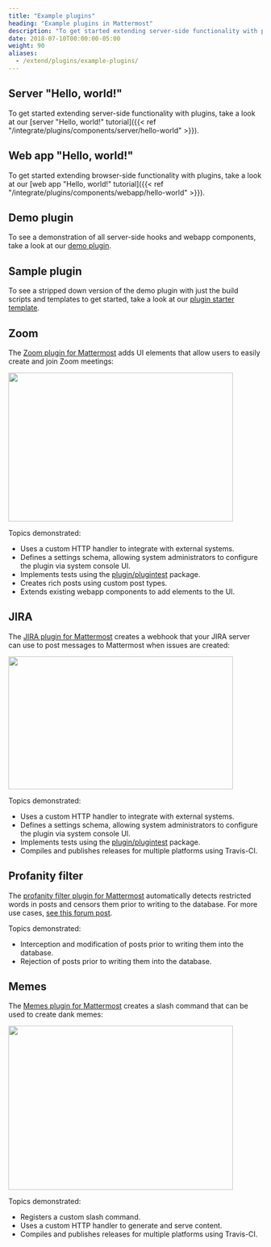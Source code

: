 ```yaml
---
title: "Example plugins"
heading: "Example plugins in Mattermost"
description: "To get started extending server-side functionality with plugins, take a look at our server “Hello, world!” tutorial."
date: 2018-07-10T00:00:00-05:00
weight: 90
aliases:
  - /extend/plugins/example-plugins/
---
```


## Server "Hello, world!"

To get started extending server-side functionality with plugins, take a look at our [server "Hello, world!" tutorial]({{< ref "/integrate/plugins/components/server/hello-world" >}}).

## Web app "Hello, world!"

To get started extending browser-side functionality with plugins, take a look at our [web app "Hello, world!" tutorial]({{< ref "/integrate/plugins/components/webapp/hello-world" >}}).

## Demo plugin

To see a demonstration of all server-side hooks and webapp components, take a look at our [demo plugin](https://github.com/mattermost/mattermost-plugin-demo).

## Sample plugin

To see a stripped down version of the demo plugin with just the build scripts and templates to get started, take a look at our [plugin starter template](https://github.com/mattermost/mattermost-plugin-starter-template).

## Zoom

The [Zoom plugin for Mattermost](https://github.com/mattermost/mattermost-plugin-zoom) adds UI elements that allow users to easily create and join Zoom meetings:

<img src="/img/extend/zoom-plugin-screenshot.png" width="445" height="295" />

Topics demonstrated:

* Uses a custom HTTP handler to integrate with external systems.
* Defines a settings schema, allowing system administrators to configure the plugin via system console UI.
* Implements tests using the [plugin/plugintest](https://godoc.org/github.com/mattermost/mattermost-server/v6/plugin/plugintest) package.
* Creates rich posts using custom post types.
* Extends existing webapp components to add elements to the UI.

## JIRA

The [JIRA plugin for Mattermost](https://github.com/mattermost/mattermost-plugin-jira) creates a webhook that your JIRA server can use to post messages to Mattermost when issues are created:

<img src="/img/extend/jira-plugin-screenshot.png" width="445" height="263" />

Topics demonstrated:

* Uses a custom HTTP handler to integrate with external systems.
* Defines a settings schema, allowing system administrators to configure the plugin via system console UI.
* Implements tests using the [plugin/plugintest](https://godoc.org/github.com/mattermost/mattermost-server/v6/plugin/plugintest) package.
* Compiles and publishes releases for multiple platforms using Travis-CI.

## Profanity filter

The [profanity filter plugin for Mattermost](https://github.com/mattermost/mattermost-plugin-profanity-filter) automatically detects restricted words in posts and censors them prior to writing to the database. For more use cases, [see this forum post](https://forum.mattermost.com/t/coming-soon-apiv4-mattermost-post-intercept/4982).

Topics demonstrated:

* Interception and modification of posts prior to writing them into the database.
* Rejection of posts prior to writing them into the database.

## Memes

The [Memes plugin for Mattermost](https://github.com/mattermost/mattermost-plugin-memes) creates a slash command that can be used to create dank memes:

<img src="/img/extend/memes-plugin-screenshot.png" width="445" height="325" />

Topics demonstrated:

* Registers a custom slash command.
* Uses a custom HTTP handler to generate and serve content.
* Compiles and publishes releases for multiple platforms using Travis-CI.

